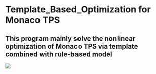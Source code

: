 # Template_Based_Optimization for Monaco TPS
## This program mainly solve the nonlinear optimization of Monaco TPS via template combined with rule-based model

![](
        template_based_optimization1/file01/fig1_.png
      )
